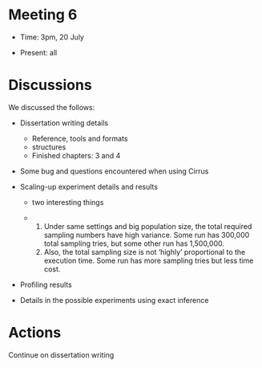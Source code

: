 # Meeting 6

-   Time: 3pm, 20 July 

-   Present: all

# Discussions

We discussed the follows:

-   Dissertation writing details

    -   Reference, tools and formats 
    -   structures
    -   Finished chapters: 3 and 4
-   Some bug and questions encountered when using Cirrus
-   Scaling-up experiment details and results

    -   two interesting things

    -   1.  Under same settings and big population size, the total required sampling numbers have high variance. Some run has 300,000 total sampling tries, but some other run has 1,500,000.
        2.  Also, the total sampling size is not ‘highly’ proportional to the execution time. Some run has more sampling tries but less time cost.
-   Profiling results
-   Details in the possible experiments using exact inference

# Actions 

Continue on dissertation writing

